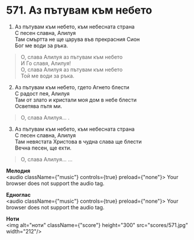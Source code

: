 # 571. Аз пътувам към небето

1. Аз пътувам към небето, към небесната страна  
С песен славна, Алилуя  
Там смъртта не ще царува във прекрасния Сион  
Бог ме води за ръка.  

> О, слава Алилуя аз пътувам към небето  
> И Го славя, Алилуя!  
> О, слава Алилуя аз пътувам към небето  
> Той ме води за ръка.  

2. Аз пътувам към небето, гдето Агнето блести  
С радост пея, Алилуя  
Там от злато и кристали моя дом в небе блести  
Осветява пътя ми.  

> О, слава Алилуя... .  

3. Аз пътувам към небето, към небесната страна  
С песен славна, Алилуя  
Там невястата Христова в чудна слава ще блести  
Вечна песен, ще ехти.  

> О, слава Алилуя... ...

**Мелодия**  
<audio className={"music"} controls={true} preload={"none"}>
    <source src="mp3/571.mp3" type="audio/mpeg"/>
    Your browser does not support the audio tag.
</audio>

**Едноглас**  
<audio className={"music"} controls={true} preload={"none"}>
    <source src="transp/571.mp3" type="audio/mpeg"/>
    Your browser does not support the audio tag.
</audio>

**Ноти**  
<img alt="ноти" className={"score"} height="300" src="scores/571.jpg" width="212"/>
